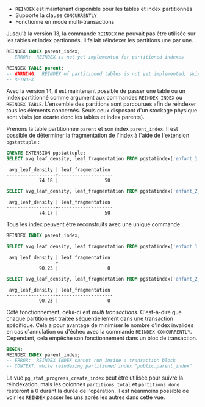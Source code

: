<!--
Les commits sur ce sujet sont :

* https://commitfest.postgresql.org/30/2584/
* https://git.postgresql.org/gitweb/?p=postgresql.git;a=commit;h=a6642b3ae060976b42830b7dc8f29ec190ab05e4
* https://commitfest.postgresql.org/32/2989/
* https://git.postgresql.org/gitweb/?p=postgresql.git;a=commitdiff;h=17661188336c8cbb1783808912096932c57893a3
* https://git.postgresql.org/gitweb/?p=postgresql.git;a=commit;h=8a8f4d8ede288c2a29105f4708e22ce7f3526149

Discussion

* https://gitlab.dalibo.info/formation/workshops/-/issues/109

-->

<div class="slide-content">

* `REINDEX` est maintenant disponible pour les tables et index partitionnés
* Supporte la clause `CONCURRENTLY`
* Fonctionne en mode multi-transactions

</div>

<div class="notes">

Jusqu'à la version 13, la commande `REINDEX` ne pouvait pas être utilisée sur les
tables et index partionnés. Il fallait réindexer les partitions une par une.

```sql
REINDEX INDEX parent_index;
-- ERROR:  REINDEX is not yet implemented for partitioned indexes

REINDEX TABLE parent;
-- WARNING:  REINDEX of partitioned tables is not yet implemented, skipping "parent"
-- REINDEX
```

Avec la version 14, il est maintenant possible de passer une table ou un index 
partitionné comme argument aux commandes `REINDEX INDEX` ou `REINDEX TABLE`.
L'ensemble des partitions sont parcourues afin de réindexer tous les éléments 
concernés. Seuls ceux disposant d'un stockage physique sont visés (on écarte 
donc les tables et index parents).

Prenons la table partitionnée `parent` et son index `parent_index`. Il est
possible de déterminer la fragmentation de l'index à l'aide de l'extension
`pgstattuple` :

```sql
CREATE EXTENSION pgstattuple;
SELECT avg_leaf_density, leaf_fragmentation FROM pgstatindex('enfant_1_id_idx');
```
```text
 avg_leaf_density | leaf_fragmentation 
------------------+--------------------
            74.18 |                 50
```
```sql
SELECT avg_leaf_density, leaf_fragmentation FROM pgstatindex('enfant_2_id_idx');
```
```text
 avg_leaf_density | leaf_fragmentation 
------------------+--------------------
            74.17 |                 50
```

Tous les index peuvent être reconstruits avec une unique commande :

```sql
REINDEX INDEX parent_index;
```

```sql
SELECT avg_leaf_density, leaf_fragmentation FROM pgstatindex('enfant_1_id_idx');
```
```text
 avg_leaf_density | leaf_fragmentation 
------------------+--------------------
            90.23 |                  0
```
```sql
SELECT avg_leaf_density, leaf_fragmentation FROM pgstatindex('enfant_2_id_idx');
```
```text
 avg_leaf_density | leaf_fragmentation 
------------------+--------------------
            90.23 |                  0
```

Côté fonctionnement, celui-ci est _multi transactions_. C'est-à-dire que chaque
partition est traitée séquentiellement dans une transaction spécifique. Cela a
pour avantage de minimiser le nombre d'index invalides en cas d'annulation ou
d'échec avec la commande `REINDEX CONCURRENTLY`. Cependant, cela empêche son
fonctionnement dans un bloc de transaction.

```sql
BEGIN;
REINDEX INDEX parent_index;
-- ERROR:  REINDEX INDEX cannot run inside a transaction block
-- CONTEXT: while reindexing partitioned index "public.parent_index"
```

La vue `pg_stat_progress_create_index` peut être utilisée pour suivre la réindexation, mais
les colonnes `partitions_total` et `partitions_done`
resteront à 0 durant la durée de l'opération. Il est néanmoins possible de voir les
`REINDEX` passer les uns après les autres dans cette vue.

</div>
